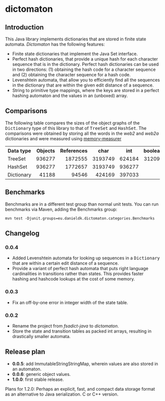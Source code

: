 # dictomaton

## Introduction

This Java library implements dictionaries that are stored in finite state
automata. *Dictomaton* has the following features:

 * Finite state dictionaries that implement the Java Set<String> interface.
 * Perfect hash dictionaries, that provide a unique hash for each character
   sequence that is in the dictionary. Perfect hash dictionaries can be used
   in two directions: (1) obtaining the hash code for a character sequence
   and (2) obtaining the character sequence for a hash code.
 * Levenshtein automata, that allow you to efficiently find all the sequences
   in the dictionary that are within the given edit distance of a sequence.
 * String to primitive type mappings, where the keys are stored in a perfect
   hashing automaton and the values in an (unboxed) array.

## Comparisons

The following table compares the sizes of the object graphs of the
<tt>Dictionary</tt> type of this library to that of <tt>TreeSet</tt> and
<tt>HashSet</tt>. The comparisons were obtained by storing all the words
in the *web2* and *web2a* dictionaries and were measured using
[memory-measurer](https://code.google.com/p/memory-measurer/)

<table>
   <tr><th>Data type</th><th>Objects</th><th>References</th><th>char</th><th>int</th><th>boolean</th><th>float</th></tr>
   <tr><td>TreeSet<String></td><td align="right">936277</td><td align="right">1872555</td><td align="right">3193749</td><td align="right">624184</td><td align="right">312091</td><td>0</td></tr>
   <tr><td>HashSet<String></td><td align="right">936277</td><td align="right">1772657</td><td align="right">3193749</td><td align="right">936277</td><td align="right">1</td><td>1</td></tr>
   <tr><td>Dictionary<String></td><td align="right">41188</td><td align="right">94546</td><td align="right">424169</td><td align="right">397033</td><td align="right">1</td><td>1</td></tr>
</table>

## Benchmarks

Benchmarks are in a different test group than normal unit tests. You can run
benchmarks via Maven, adding the Benchmarks group:

    mvn test -Djunit.groups=eu.danieldk.dictomaton.categories.Benchmarks

## Changelog

### 0.0.4

* Added Levenshtein automata for looking up sequences in a <tt>Dictionary</tt> that
  are within a certain edit distance of a sequence.
* Provide a variant of perfect hash automata that puts right language
  cardinalities in transitions rather than states. This provides faster
  hashing and hashcode lookups at the cost of some memory.

### 0.0.3

* Fix an off-by-one error in integer width of the state table.

### 0.0.2

* Rename the project from *fsadict-java* to *dictomaton*.
* Store the state and transition tables as packed int arrays, resulting in drastically smaller automata.


## Release plan


 * **0.0.5**: add ImmutableStringStringMap, wherein values are also stored
   in an automaton.
 * **0.0.6**: generic object values.
 * **1.0.0**: first stable release.

Plans for 1.2.0: Perhaps an explicit, fast, and compact data storage format
as an alternative to Java serialization. C or C++ version.
